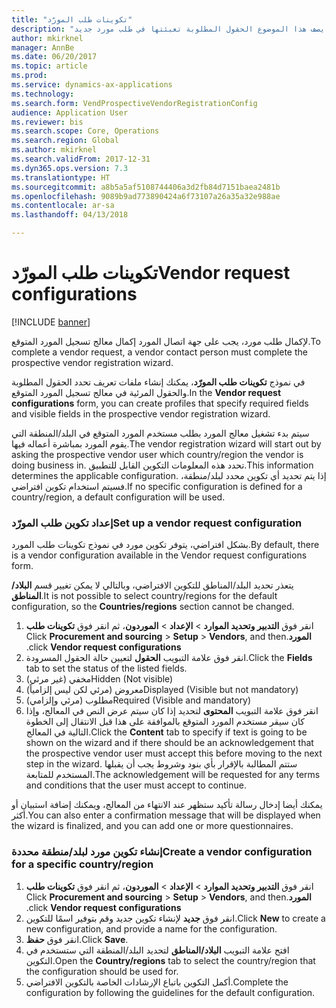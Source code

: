 ```yaml
---
title: "تكوينات طلب المورّد"
description: "يصف هذا الموضوع الحقول المطلوبة تعبئتها في طلب مورد جديد."
author: mkirknel
manager: AnnBe
ms.date: 06/20/2017
ms.topic: article
ms.prod: 
ms.service: dynamics-ax-applications
ms.technology: 
ms.search.form: VendProspectiveVendorRegistrationConfig
audience: Application User
ms.reviewer: bis
ms.search.scope: Core, Operations
ms.search.region: Global
ms.author: mkirknel
ms.search.validFrom: 2017-12-31
ms.dyn365.ops.version: 7.3
ms.translationtype: HT
ms.sourcegitcommit: a8b5a5af5108744406a3d2fb84d7151baea2481b
ms.openlocfilehash: 9089b9ad773890424a6f73107a26a35a32e988ae
ms.contentlocale: ar-sa
ms.lasthandoff: 04/13/2018

---
```


# <a name="vendor-request-configurations"></a><span data-ttu-id="ca33f-103">تكوينات طلب المورّد</span><span class="sxs-lookup"><span data-stu-id="ca33f-103">Vendor request configurations</span></span>
[!INCLUDE [banner](../includes/banner.md)]

<span data-ttu-id="ca33f-104">لإكمال طلب مورد، يجب على جهة اتصال المورد إكمال معالج تسجيل المورد المتوقع.</span><span class="sxs-lookup"><span data-stu-id="ca33f-104">To complete a vendor request, a vendor contact person must complete the prospective vendor registration wizard.</span></span>

<span data-ttu-id="ca33f-105">في نموذج **‏‫تكوينات طلب المورّد‬**، يمكنك إنشاء ملفات تعريف تحدد الحقول المطلوبة والحقول المرئية في معالج تسجيل المورد المتوقع.</span><span class="sxs-lookup"><span data-stu-id="ca33f-105">In the **Vendor request configurations** form, you can create profiles that specify required fields and visible fields in the prospective vendor registration wizard.</span></span>

<span data-ttu-id="ca33f-106">سيتم بدء تشغيل معالج المورد بطلب مستخدم المورد المتوقع في البلد/المنطقة التي يقوم المورد بمباشرة أعماله فيها.</span><span class="sxs-lookup"><span data-stu-id="ca33f-106">The vendor registration wizard will start out by asking the prospective vendor user which country/region the vendor is doing business in.</span></span> <span data-ttu-id="ca33f-107">تحدد هذه المعلومات التكوين القابل للتطبيق.</span><span class="sxs-lookup"><span data-stu-id="ca33f-107">This information determines the applicable configuration.</span></span> <span data-ttu-id="ca33f-108">إذا يتم تحديد أي تكوين محدد لبلد/منطقة، فسيتم استخدام تكوين افتراضي.</span><span class="sxs-lookup"><span data-stu-id="ca33f-108">If no specific configuration is defined for a country/region, a default configuration will be used.</span></span>

### <a name="set-up-a-vendor-request-configuration"></a><span data-ttu-id="ca33f-109">إعداد تكوين طلب المورّد</span><span class="sxs-lookup"><span data-stu-id="ca33f-109">Set up a vendor request configuration</span></span>

<span data-ttu-id="ca33f-110">بشكل افتراضي، يتوفر تكوين مورد في نموذج تكوينات طلب المورد.</span><span class="sxs-lookup"><span data-stu-id="ca33f-110">By default, there is a vendor configuration available in the Vendor request configurations form.</span></span>

<span data-ttu-id="ca33f-111">يتعذر تحديد البلد/المناطق للتكوين الافتراضي، وبالتالي لا يمكن تغيير قسم **البلاد/المناطق**.</span><span class="sxs-lookup"><span data-stu-id="ca33f-111">It is not possible to select country/regions for the default configuration, so the **Countries/regions** section cannot be changed.</span></span>

1. <span data-ttu-id="ca33f-112">انقر فوق **‬‏‫التدبير وتحديد الموارد‬‏‫** > **الإعداد** > **الموردون**، ثم انقر فوق **تكوينات طلب المورد**.</span><span class="sxs-lookup"><span data-stu-id="ca33f-112">Click **Procurement and sourcing** > **Setup** > **Vendors**, and then click **Vendor request configurations**.</span></span>
2. <span data-ttu-id="ca33f-113">انقر فوق علامة التبويب **الحقول** لتعيين حالة الحقول المسرودة.</span><span class="sxs-lookup"><span data-stu-id="ca33f-113">Click the **Fields** tab to set the status of the listed fields.</span></span>
3. <span data-ttu-id="ca33f-114">مخفي (غير مرئي)</span><span class="sxs-lookup"><span data-stu-id="ca33f-114">Hidden (Not visible)</span></span>
4. <span data-ttu-id="ca33f-115">معروض (مرئي لكن ليس إلزامياً)</span><span class="sxs-lookup"><span data-stu-id="ca33f-115">Displayed (Visible but not mandatory)</span></span>
5. <span data-ttu-id="ca33f-116">مطلوب (مرئي وإلزامي)</span><span class="sxs-lookup"><span data-stu-id="ca33f-116">Required (Visible and mandatory)</span></span>
6. <span data-ttu-id="ca33f-117">انقر فوق علامة التبويب **المحتوى** لتحديد إذا كان سيتم عرض النص في المعالج، وإذا كان سيقر مستخدم المورد المتوقع بالموافقة على هذا قبل الانتقال إلى الخطوة التالية في المعالج.</span><span class="sxs-lookup"><span data-stu-id="ca33f-117">Click the **Content** tab to specify if text is going to be shown on the wizard and if there should be an acknowledgement that the prospective vendor user must accept this before moving to the next step in the wizard.</span></span> <span data-ttu-id="ca33f-118">ستتم المطالبة بالإقرار بأي بنود وشروط يجب أن يقبلها المستخدم للمتابعة.</span><span class="sxs-lookup"><span data-stu-id="ca33f-118">The acknowledgement will be requested for any terms and conditions that the user must accept to continue.</span></span>

<span data-ttu-id="ca33f-119">يمكنك أيضا إدخال رسالة تأكيد ستظهر عند الانتهاء من المعالج، ويمكنك إضافة استبيان أو أكثر.</span><span class="sxs-lookup"><span data-stu-id="ca33f-119">You can also enter a confirmation message that will be displayed when the wizard is finalized, and you can add one or more questionnaires.</span></span>

### <a name="create-a-vendor-configuration-for-a-specific-countryregion"></a><span data-ttu-id="ca33f-120">إنشاء تكوين مورد لبلد/منطقة محددة</span><span class="sxs-lookup"><span data-stu-id="ca33f-120">Create a vendor configuration for a specific country/region</span></span>
1.  <span data-ttu-id="ca33f-121">انقر فوق **‬‏‫التدبير وتحديد الموارد‬‏‫** > **الإعداد** > **الموردون**، ثم انقر فوق **تكوينات طلب المورد**.</span><span class="sxs-lookup"><span data-stu-id="ca33f-121">Click **Procurement and sourcing** > **Setup** > **Vendors**, and then click **Vendor request configurations**.</span></span>
2.  <span data-ttu-id="ca33f-122">انقر فوق **جديد** لإنشاء تكوين جديد وقم بتوفير اسمًا للتكوين.</span><span class="sxs-lookup"><span data-stu-id="ca33f-122">Click **New** to create a new configuration, and provide a name for the configuration.</span></span>
3.  <span data-ttu-id="ca33f-123">انقر فوق **حفظ**.</span><span class="sxs-lookup"><span data-stu-id="ca33f-123">Click **Save**.</span></span>
4.  <span data-ttu-id="ca33f-124">افتح علامة التبويب **البلاد/المناطق** لتحديد البلد/المنطقة التي ستستخدم في التكوين.</span><span class="sxs-lookup"><span data-stu-id="ca33f-124">Open the **Country/regions** tab to select the country/region that the configuration should be used for.</span></span>
5.  <span data-ttu-id="ca33f-125">أكمل التكوين باتباع الإرشادات الخاصة بالتكوين الافتراضي.</span><span class="sxs-lookup"><span data-stu-id="ca33f-125">Complete the configuration by following the guidelines for the default configuration.</span></span>


